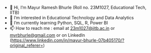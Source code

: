 - 👋 Hi, I’m Mayur Ramesh Bhurle (Roll no. 23M1027, Educational Tech, IITB)
- 👀 I’m interested in Educational Technology and Data Analytics
- 🌱 I’m currently learning Python, SQL, R, Power BI
- 📫 How to reach me : email at 23m1027@iitb.ac.in or myrbhurle@gmail.com or on LinkedIn (https://www.linkedin.com/in/mayur-bhurle-07b405170/?original_referer=)


<!---
MayurBhurle/MayurBhurle is a ✨ special ✨ repository because its `README.md` (this file) appears on your GitHub profile.
You can click the Preview link to take a look at your changes.
--->

